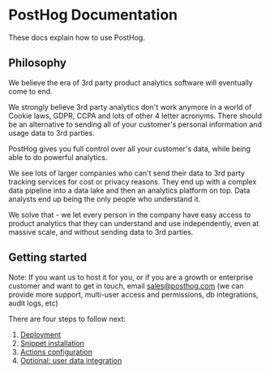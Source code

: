 # PostHog Documentation

These docs explain how to use PostHog.

## Philosophy

We believe the era of 3rd party product analytics software will eventually come to end.

We strongly believe 3rd party analytics don't work anymore in a world of Cookie laws, GDPR, CCPA and lots of other 4 letter acronyms. There should be an alternative to sending all of your customer's personal information and usage data to 3rd parties.

PostHog gives you full control over all your customer's data, while being able to do powerful analytics.

We see lots of larger companies who can't send their data to 3rd party tracking services for cost or privacy reasons. They end up with a complex data pipeline into a data lake and then an analytics platform on top. Data analysts end up being the only people who understand it.

We solve that - we let every person in the company have easy access to product analytics that they can understand and use independently, even at massive scale, and without sending data to 3rd parties.

## Getting started

Note: If you want us to host it for you, or if you are a growth or enterprise customer and want to get in touch, email sales@posthog.com (we can provide more support, multi-user access and permissions, db integrations, audit logs, etc)

There are four steps to follow next:

1. [Deployment](/deployment)
2. [Snippet installation](/snippet-installation)
3. [Actions configuration](/features/actions)
4. [Optional: user data integration](/integrations)
